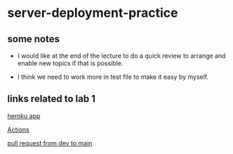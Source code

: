 # server-deployment-practice

## some notes

- I would like at the end of the lecture to do a quick review to arrange and enable new topics if that is possible.

- I think we need to work more in test file to make it easy by myself.

## links related to lab 1

[heroku app](https://sara-server-deploy-prod.herokuapp.com/)

[Actions](https://github.com/saraaltayeh/server-deployment-practice/actions)

[pull request from dev to main](https://github.com/saraaltayeh/server-deployment-practice/pull/3)
